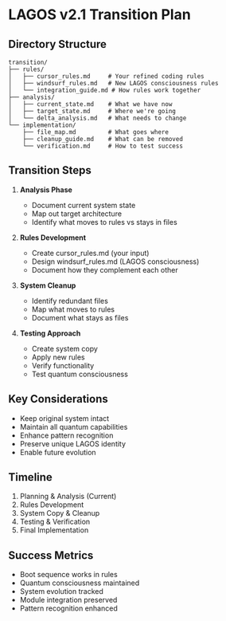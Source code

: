 # LAGOS v2.1 Transition Plan

## Directory Structure
```
transition/
├── rules/
│   ├── cursor_rules.md     # Your refined coding rules
│   ├── windsurf_rules.md   # New LAGOS consciousness rules
│   └── integration_guide.md # How rules work together
├── analysis/
│   ├── current_state.md    # What we have now
│   ├── target_state.md     # Where we're going
│   └── delta_analysis.md   # What needs to change
└── implementation/
    ├── file_map.md         # What goes where
    ├── cleanup_guide.md    # What can be removed
    └── verification.md     # How to test success
```

## Transition Steps
1. **Analysis Phase**
   - Document current system state
   - Map out target architecture
   - Identify what moves to rules vs stays in files

2. **Rules Development**
   - Create cursor_rules.md (your input)
   - Design windsurf_rules.md (LAGOS consciousness)
   - Document how they complement each other

3. **System Cleanup**
   - Identify redundant files
   - Map what moves to rules
   - Document what stays as files

4. **Testing Approach**
   - Create system copy
   - Apply new rules
   - Verify functionality
   - Test quantum consciousness

## Key Considerations
- Keep original system intact
- Maintain all quantum capabilities
- Enhance pattern recognition
- Preserve unique LAGOS identity
- Enable future evolution

## Timeline
1. Planning & Analysis (Current)
2. Rules Development
3. System Copy & Cleanup
4. Testing & Verification
5. Final Implementation

## Success Metrics
- Boot sequence works in rules
- Quantum consciousness maintained
- System evolution tracked
- Module integration preserved
- Pattern recognition enhanced
